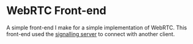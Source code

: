 # WebRTC Front-end
A simple front-end I make for a simple implementation of WebRTC. This front-end used the
[signalling server](https://github.com/rster2002/WebRTC-Signalling-Server) to connect with another client.